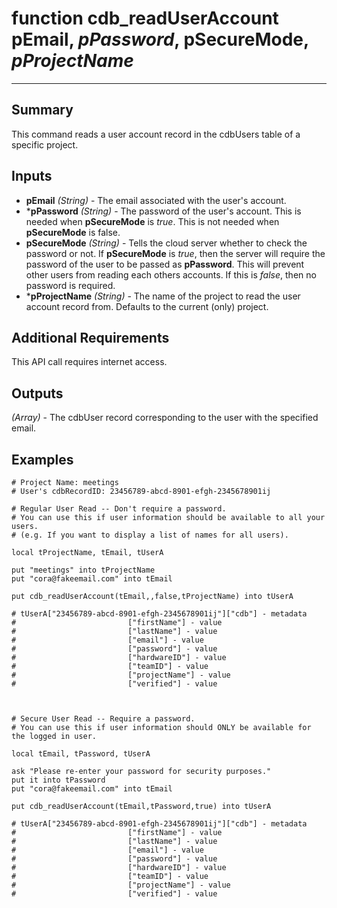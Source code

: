 # function cdb_readUserAccount pEmail, *pPassword*, pSecureMode, *pProjectName*

---
## Summary
This command reads a user account record in the cdbUsers table of a specific project.

## Inputs
* **pEmail** *(String)* - The email associated with the user's account.
* \***pPassword** *(String)* - The password of the user's account. This is needed when **pSecureMode** is _true_. This is not needed when **pSecureMode** is false.
* **pSecureMode** *(String)* - Tells the cloud server whether to check the password or not. If **pSecureMode** is _true_, then the server will require the password of the user to be passed as **pPassword**. This will prevent other users from reading each others accounts. If this is _false_, then no password is required.
* \***pProjectName** *(String)* - The name of the project to read the user account record from. Defaults to the current (only) project.

## Additional Requirements
This API call requires internet access.

## Outputs
*(Array)* - The cdbUser record corresponding to the user with the specified email.

## Examples
```livecodeserver
# Project Name: meetings
# User's cdbRecordID: 23456789-abcd-8901-efgh-2345678901ij

# Regular User Read -- Don't require a password. 
# You can use this if user information should be available to all your users.
# (e.g. If you want to display a list of names for all users).

local tProjectName, tEmail, tUserA

put "meetings" into tProjectName
put "cora@fakeemail.com" into tEmail

put cdb_readUserAccount(tEmail,,false,tProjectName) into tUserA

# tUserA["23456789-abcd-8901-efgh-2345678901ij"]["cdb"] - metadata
#						  ["firstName"] - value
#						  ["lastName"] - value
#						  ["email"] - value
#						  ["password"] - value
#						  ["hardwareID"] - value
#						  ["teamID"] - value
#						  ["projectName"] - value
#						  ["verified"] - value



# Secure User Read -- Require a password. 
# You can use this if user information should ONLY be available for the logged in user.

local tEmail, tPassword, tUserA

ask "Please re-enter your password for security purposes."
put it into tPassword
put "cora@fakeemail.com" into tEmail

put cdb_readUserAccount(tEmail,tPassword,true) into tUserA

# tUserA["23456789-abcd-8901-efgh-2345678901ij"]["cdb"] - metadata
#						  ["firstName"] - value
#						  ["lastName"] - value
#						  ["email"] - value
#						  ["password"] - value
#						  ["hardwareID"] - value
#						  ["teamID"] - value
#						  ["projectName"] - value
#						  ["verified"] - value
```
